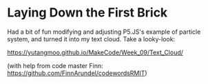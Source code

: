 # Laying Down the First Brick

Had a bit of fun modifying and adjusting P5.JS's example of particle system, and turned it into my text cloud. Take a looky-look:

https://yutangmoo.github.io/MakeCode/Week_09/Text_Cloud/

(with help from code master Finn: https://github.com/FinnArundel/codewordsRMIT)